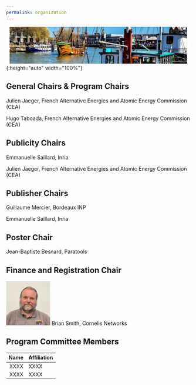 ```yaml
---
permalink: organization
---
```


![Banner](/assets/banner-B.png){:height="auto" width="100%"}


## General Chairs & Program Chairs

Julien Jaeger, French Alternative Energies and Atomic Energy Commission (CEA)

Hugo Taboada, French Alternative Energies and Atomic Energy Commission (CEA)


## Publicity Chairs

Emmanuelle Saillard, Inria

Julien Jaeger, French Alternative Energies and Atomic Energy Commission (CEA)


## Publisher Chairs

Guillaume Mercier, Bordeaux INP

Emmanuelle Saillard, Inria

## Poster Chair

Jean-Baptiste Besnard, Paratools

## Finance and Registration Chair

<img src="assets/BrianSmith.png" alt="Brian" width="120" height="120" />
Brian Smith, Cornelis Networks



## Program Committee Members

| Name                    | Affiliation                                     |
| ----------------------: | ----------------------------------------------- |
| XXXX             |  XXXX 									    |
| XXXX      |  XXXX                                            |
